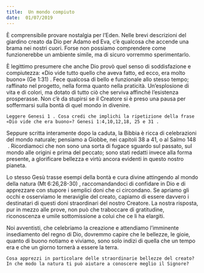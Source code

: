 ```yaml
---
title:  Un mondo compiuto
date:  01/07/2019
---
```


È comprensibile provare nostalgia per l’Eden. Nelle brevi descrizioni del giardino creato da Dio per Adamo ed Eva, c’è qualcosa che accende una brama nei nostri cuori. Forse non possiamo comprendere come funzionerebbe un ambiente simile, ma di sicuro vorremmo sperimentarlo.

È legittimo presumere che anche Dio provò quel senso di soddisfazione e compiutezza: «Dio vide tutto quello che aveva fatto, ed ecco, era molto buono» (Ge 1:31) . Fece qualcosa di bello e funzionale allo stesso tempo; raffinato nel progetto, nella forma quanto nella praticità. Un’esplosione di vita e di colori, ma dotato di tutto ciò che serviva affinché l’esistenza prosperasse. Non c’è da stupirsi se il Creatore si è preso una pausa per soffermarsi sulla bontà di quel mondo in divenire.

`Leggere Genesi 1 . Cosa credi che implichi la ripetizione della frase «Dio vide che era buono»? Genesi 1:4,10,12,18, 25 e 31 .`

Seppure scritta interamente dopo la caduta, la Bibbia è ricca di celebrazioni del mondo naturale; pensiamo a Giobbe, nei capitoli 38 a 41, o al Salmo 148  . Ricordiamoci che non sono una sorta di fugace sguardo sul passato, sul mondo alle origini e prima del peccato; sono stati redatti invece alla forma presente, a glorificare bellezza e virtù ancora evidenti in questo nostro pianeta.

Lo stesso Gesù trasse esempi della bontà e cura divine attingendo al mondo della natura (Mt 6:26,28-30) , raccomandandoci di confidare in Dio e di apprezzare con stupore i semplici doni che ci circondano. Se apriamo gli occhi e osserviamo le meraviglie del creato, capiamo di essere davvero i destinatari di questi doni straordinari del nostro Creatore. La nostra risposta, pur in mezzo alle prove, non può che traboccare di gratitudine, riconoscenza e umile sottomissione a colui che ce li ha elargiti.

Noi avventisti, che celebriamo la creazione e attendiamo l’imminente insediamento del regno di Dio, dovremmo capire che le bellezze, le gioie, quanto di buono notiamo e viviamo, sono solo indizi di quella che un tempo era e che un giorno tornerà a essere la terra.

`Cosa apprezzi in particolare delle straordinarie bellezze del creato? In che modo la natura ti può aiutare a conoscere meglio il Signore?`